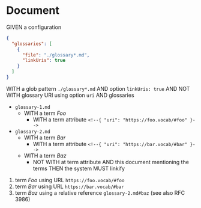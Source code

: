 # Document

GIVEN a configuration

~~~json
{
  "glossaries": [
    {
      "file": "./glossary*.md",
      "linkUris": true
    }
  ]
}
~~~
WITH a glob pattern `./glossary*.md` AND option `linkUris: true`
AND NOT WITH glossary URI using option `uri`
AND glossaries
  - `glossary-1.md`
     - WITH a term *Foo*
       - WITH a term attribute `<!--{ "uri": "https://foo.vocab/#foo" }-->`
  - `glossary-2.md`
     - WITH a term *Bar*
       - WITH a term attribute `<!--{ "uri": "https://bar.vocab/#bar" }-->`
     - WITH a term *Baz*
       - NOT WITH at term attribute
AND this document mentioning the terms
THEN the system MUST linkify

1. term *Foo* using URL `https://foo.vocab/#foo`
2. term *Bar* using URL `https://bar.vocab/#bar`
3. term *Baz* using a relative reference `glossary-2.md#baz` (see also RFC 3986)
